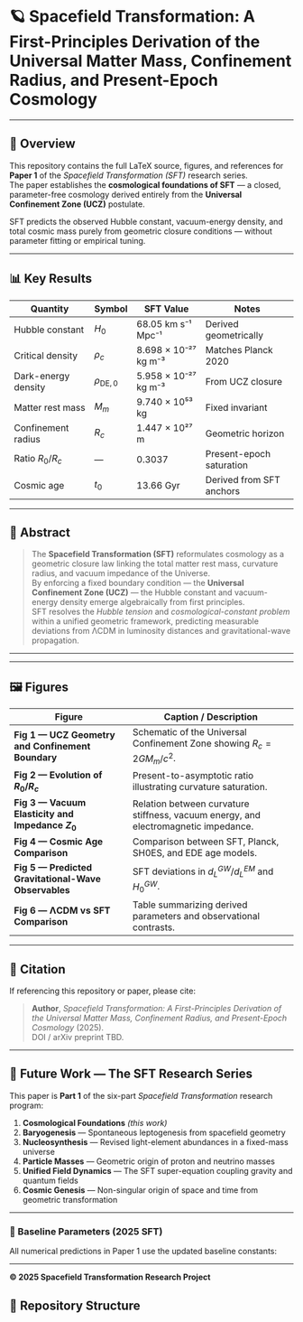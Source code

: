 # 🪐 Spacefield Transformation: A First-Principles Derivation of the Universal Matter Mass, Confinement Radius, and Present-Epoch Cosmology

---

## 🧠 Overview
This repository contains the full LaTeX source, figures, and references for **Paper 1** of the *Spacefield Transformation (SFT)* research series.  
The paper establishes the **cosmological foundations of SFT** — a closed, parameter-free cosmology derived entirely from the **Universal Confinement Zone (UCZ)** postulate.

SFT predicts the observed Hubble constant, vacuum-energy density, and total cosmic mass purely from geometric closure conditions — without parameter fitting or empirical tuning.

---

## 📊 Key Results

| Quantity | Symbol | SFT Value | Notes |
|-----------|---------|-----------|-------|
| Hubble constant | $H_0$ | 68.05 km s⁻¹ Mpc⁻¹ | Derived geometrically |
| Critical density | $\rho_c$ | 8.698 × 10⁻²⁷ kg m⁻³ | Matches Planck 2020 |
| Dark-energy density | $\rho_{\mathrm{DE},0}$ | 5.958 × 10⁻²⁷ kg m⁻³ | From UCZ closure |
| Matter rest mass | $M_m$ | 9.740 × 10⁵³ kg | Fixed invariant |
| Confinement radius | $R_c$ | 1.447 × 10²⁷ m | Geometric horizon |
| Ratio $R_0/R_c$ | — | 0.3037 | Present-epoch saturation |
| Cosmic age | $t_0$ | 13.66 Gyr | Derived from SFT anchors |

---

## 🔬 Abstract
> The **Spacefield Transformation (SFT)** reformulates cosmology as a geometric closure law linking the total matter rest mass, curvature radius, and vacuum impedance of the Universe.  
> By enforcing a fixed boundary condition — the **Universal Confinement Zone (UCZ)** — the Hubble constant and vacuum-energy density emerge algebraically from first principles.  
> SFT resolves the *Hubble tension* and *cosmological-constant problem* within a unified geometric framework, predicting measurable deviations from ΛCDM in luminosity distances and gravitational-wave propagation.

---
---

## 🖼️ Figures

| Figure | Caption / Description |
|---------|----------------------|
| **Fig 1 — UCZ Geometry and Confinement Boundary** | Schematic of the Universal Confinement Zone showing $R_c = 2GM_m/c^2$. |
| **Fig 2 — Evolution of $R_0/R_c$** | Present-to-asymptotic ratio illustrating curvature saturation. |
| **Fig 3 — Vacuum Elasticity and Impedance $Z_0$** | Relation between curvature stiffness, vacuum energy, and electromagnetic impedance. |
| **Fig 4 — Cosmic Age Comparison** | Comparison between SFT, Planck, SH0ES, and EDE age models. |
| **Fig 5 — Predicted Gravitational-Wave Observables** | SFT deviations in $d_L^{GW}/d_L^{EM}$ and $H_0^{GW}$. |
| **Fig 6 — ΛCDM vs SFT Comparison** | Table summarizing derived parameters and observational contrasts. |

---

## 🧩 Citation
If referencing this repository or paper, please cite:

> **Author**, *Spacefield Transformation: A First-Principles Derivation of the Universal Matter Mass, Confinement Radius, and Present-Epoch Cosmology* (2025).  
> DOI / arXiv preprint TBD.

---

## 🚀 Future Work — The SFT Research Series
This paper is **Part 1** of the six-part *Spacefield Transformation* research program:

1. **Cosmological Foundations** *(this work)*  
2. **Baryogenesis** — Spontaneous leptogenesis from spacefield geometry  
3. **Nucleosynthesis** — Revised light-element abundances in a fixed-mass universe  
4. **Particle Masses** — Geometric origin of proton and neutrino masses  
5. **Unified Field Dynamics** — The SFT super-equation coupling gravity and quantum fields  
6. **Cosmic Genesis** — Non-singular origin of space and time from geometric transformation  

---

### 🧮 Baseline Parameters (2025 SFT)
All numerical predictions in Paper 1 use the updated baseline constants:

---

**© 2025 Spacefield Transformation Research Project**  


## 📁 Repository Structure

